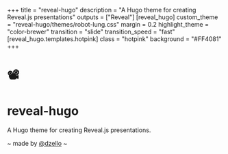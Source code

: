 +++
title = "reveal-hugo"
description = "A Hugo theme for creating Reveal.js presentations"
outputs = ["Reveal"]
[reveal_hugo]
custom_theme = "reveal-hugo/themes/robot-lung.css"
margin = 0.2
highlight_theme = "color-brewer"
transition = "slide"
transition_speed = "fast"
[reveal_hugo.templates.hotpink]
class = "hotpink"
background = "#FF4081"
+++

# 📽️

# reveal-hugo

A Hugo theme for creating Reveal.js presentations.

~ made by [@dzello](https://dzello.com/) ~

